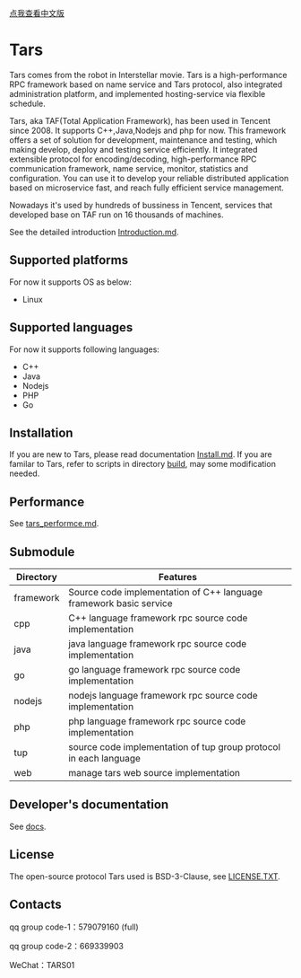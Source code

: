 [点我查看中文版](README.zh.md)

# Tars

Tars comes from the robot in Interstellar movie. Tars is a high-performance RPC framework based on name service and Tars protocol, also integrated administration platform, and implemented hosting-service via flexible schedule.

Tars, aka TAF(Total Application Framework), has been used in Tencent since 2008. It supports C++,Java,Nodejs and php for now. This framework offers a set of solution for development, maintenance and testing, which making develop, deploy and testing service efficiently.
It integrated extensible protocol for encoding/decoding, high-performance RPC communication framework, name service, monitor, statistics and configuration. You can use it to develop your reliable distributed application based on microservice fast, and reach fully efficient service management.

Nowadays it's used by hundreds of bussiness in Tencent, services that developed base on TAF run on 16 thousands of machines.

See the detailed introduction [Introduction.md](Introduction.md).

## Supported platforms
For now it supports OS as below:

- Linux

## Supported languages

For now it supports following languages:

- C++
- Java
- Nodejs
- PHP
- Go
 
## Installation 

If you are new to Tars, please read documentation [Install.md](Install.md).
If you are familar to Tars, refer to scripts in directory [build](build), may some modification needed.

## Performance

See [tars_performce.md](docs/tars_performce.md).

## Submodule

Directory         |Features
------------------|----------------
framework         |Source code implementation of C++ language framework basic service
cpp               |C++ language framework rpc source code implementation
java              |java language framework rpc source code implementation
go                |go language framework rpc source code implementation
nodejs            |nodejs language framework rpc source code implementation
php               |php language framework rpc source code implementation
tup               |source code implementation of tup group protocol in each language
web               |manage tars web source implementation

## Developer's documentation

See [docs](docs).

## License

The open-source protocol Tars used is BSD-3-Clause, see [LICENSE.TXT](LICENSE.TXT).

## Contacts

qq group code-1：579079160 (full)

qq group code-2：669339903

WeChat：TARS01

